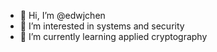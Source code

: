 - 👋 Hi, I’m @edwjchen
- 👀 I’m interested in systems and security
- 🌱 I’m currently learning applied cryptography

<!---
edwjchen/edwjchen is a ✨ special ✨ repository because its `README.md` (this file) appears on your GitHub profile.
You can click the Preview link to take a look at your changes.
--->
